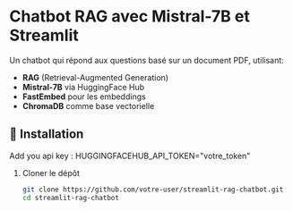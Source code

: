 
# Chatbot RAG avec Mistral-7B et Streamlit

Un chatbot qui répond aux questions basé sur un document PDF, utilisant:
- **RAG** (Retrieval-Augmented Generation)
- **Mistral-7B** via HuggingFace Hub
- **FastEmbed** pour les embeddings
- **ChromaDB** comme base vectorielle

## 🚀 Installation

Add you api key : HUGGINGFACEHUB_API_TOKEN="votre_token"

1. Cloner le dépôt
   ```bash
   git clone https://github.com/votre-user/streamlit-rag-chatbot.git
   cd streamlit-rag-chatbot
